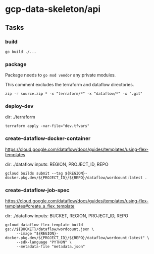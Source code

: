 # gcp-data-skeleton/api

## Tasks

### build

```
go build ./...
```

### package

Package needs to `go mod vendor` any private modules.

This comment excludes the terraform and dataflow directories.

```
zip -r source.zip * -x "terraform/*" -x "dataflow/*" -x ".git"
```

### deploy-dev

dir: ./terraform

```
terraform apply -var-file="dev.tfvars"
```

### create-dataflow-docker-container

https://cloud.google.com/dataflow/docs/guides/templates/using-flex-templates

dir: ./dataflow
inputs: REGION, PROJECT_ID, REPO

```
gcloud builds submit --tag ${REGION}-docker.pkg.dev/${PROJECT_ID}/${REPO}/dataflow/wordcount:latest .
```

### create-dataflow-job-spec

https://cloud.google.com/dataflow/docs/guides/templates/using-flex-templates#create_a_flex_template

dir: ./dataflow
inputs: BUCKET, REGION, PROJECT_ID, REPO

```
gcloud dataflow flex-template build gs://${BUCKET}/dataflow/wordcount.json \
     --image "${REGION}-docker.pkg.dev/${PROJECT_ID}/${REPO}/dataflow/wordcount:latest" \
     --sdk-language "PYTHON" \
     --metadata-file "metadata.json"
```
